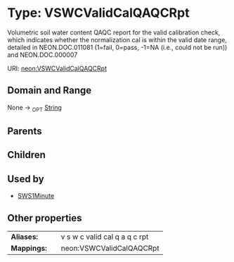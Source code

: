 
# Type: VSWCValidCalQAQCRpt


Volumetric soil water content QAQC report for the valid calibration check, which indicates whether the normalization cal is within the valid date range, detailed in NEON.DOC.011081 (1=fail, 0=pass, -1=NA (i.e., could not be run)) and NEON.DOC.000007

URI: [neon:VSWCValidCalQAQCRpt](https://data.neonscience.org/VSWCValidCalQAQCRpt)


## Domain and Range

None ->  <sub>OPT</sub> [String](types/String.md)

## Parents


## Children


## Used by

 * [SWS1Minute](SWS1Minute.md)

## Other properties

|  |  |  |
| --- | --- | --- |
| **Aliases:** | | v s w c valid cal q a q c rpt |
| **Mappings:** | | neon:VSWCValidCalQAQCRpt |

